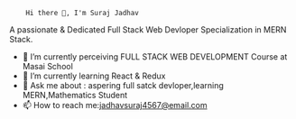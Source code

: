         Hi there 👋, I'm Suraj Jadhav 

A passionate & Dedicated Full Stack Web Devloper Specialization in MERN Stack.

- 🔭 I’m currently perceiving FULL STACK WEB DEVELOPMENT Course at Masai School
- 🌱 I’m currently learning React & Redux
- 💬 Ask me about : aspering full satck devloper,learning MERN,Mathematics Student
- 📫 How to reach me:jadhavsuraj4567@email.com 


